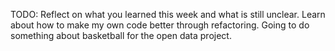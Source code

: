 TODO: Reflect on what you learned this week and what is still unclear.
Learn about how to make my own code better through refactoring.
Going to do something about basketball for the open data project.
